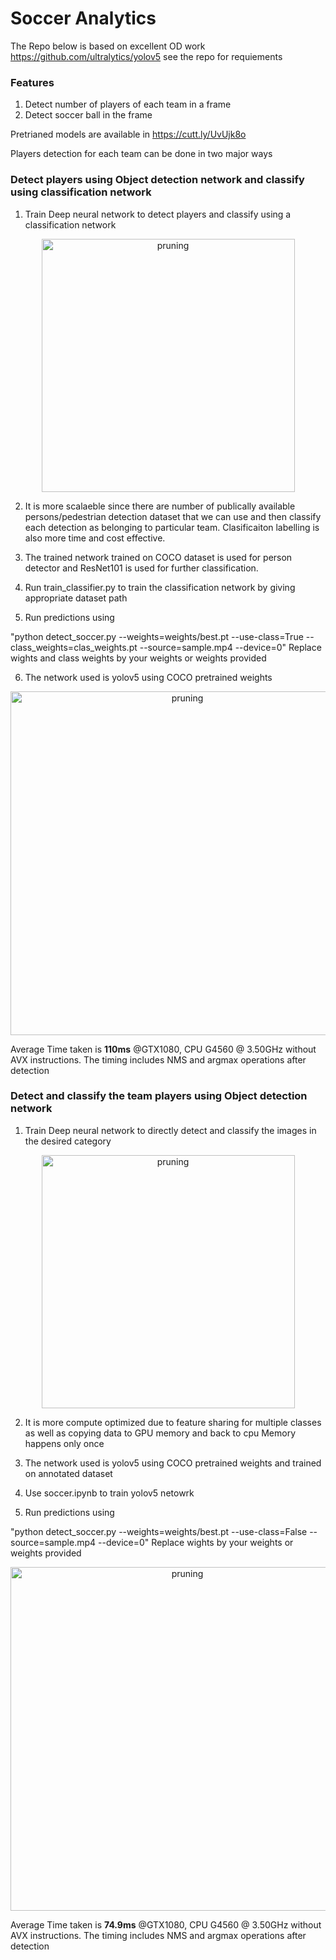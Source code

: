 # Soccer Analytics
The Repo below is based on excellent OD work https://github.com/ultralytics/yolov5 see the repo for requiements
### Features
1) Detect number of players of each team in a frame
2) Detect soccer ball in the frame

Pretrianed models are available in https://cutt.ly/UvUjk8o

Players detection for each team can be done in two major ways

### Detect players using Object detection network and classify using classification network 
1) Train Deep neural network to detect players and classify using a classification network
  <p align="center">
    <img src="https://user-images.githubusercontent.com/22799415/114363914-293ace80-9b79-11eb-92b3-14e8794c4af2.png" alt="pruning",img width="405" />
  </p>
    <p align="center">
  
2) It is more scalaeble since there are number of publically available persons/pedestrian detection dataset that we can use and then classify each detection as belonging to particular team. Clasificaiton labelling is also more time and cost effective.

3) The trained network trained on COCO dataset is used for person detector and ResNet101 is used for further classification.

4) Run train_classifier.py to train the classification network by giving appropriate dataset path

5) Run predictions using
 
"python detect_soccer.py --weights=weights/best.pt --use-class=True --class_weights=clas_weights.pt --source=sample.mp4 --device=0"
Replace wights and class weights by your weights or weights provided

6) The network used is yolov5 using COCO pretrained weights
  <p align="center">
    <img src="https://user-images.githubusercontent.com/22799415/115258599-67b02a80-a131-11eb-84b3-9bfff6d69845.gif" alt="pruning",img width="550" />
  </p>
    <p align="center">
 
 Average Time taken is  __110ms__ @GTX1080, CPU G4560 @ 3.50GHz without AVX instructions. The timing includes NMS and argmax operations after detection

### Detect and classify the team players using Object detection network 
1) Train Deep neural network to directly detect and classify the images in the desired category
  <p align="center">
    <img src="https://user-images.githubusercontent.com/22799415/114361661-a9ac0000-9b76-11eb-94fc-df3d240adfbe.png" alt="pruning",img width="405" />
  </p>
    <p align="center">
  
2) It is more compute optimized due to feature sharing for multiple classes as well as copying data to GPU memory and back to cpu Memory happens only once

3) The network used is yolov5 using COCO pretrained weights and trained on annotated dataset 

4) Use soccer.ipynb to train yolov5 netowrk 

5) Run predictions using 

"python detect_soccer.py --weights=weights/best.pt --use-class=False --source=sample.mp4 --device=0"
Replace wights by your weights or weights provided

  <p align="center">
    <img src="https://user-images.githubusercontent.com/22799415/114357001-80d53c00-9b71-11eb-9ad1-2bdbc69f97d3.gif" alt="pruning",img width="550" />
  </p>
    <p align="center">
 
 
Average Time taken is **74.9ms** @GTX1080, CPU G4560 @ 3.50GHz without AVX instructions. The timing includes NMS and argmax operations after detection
  
